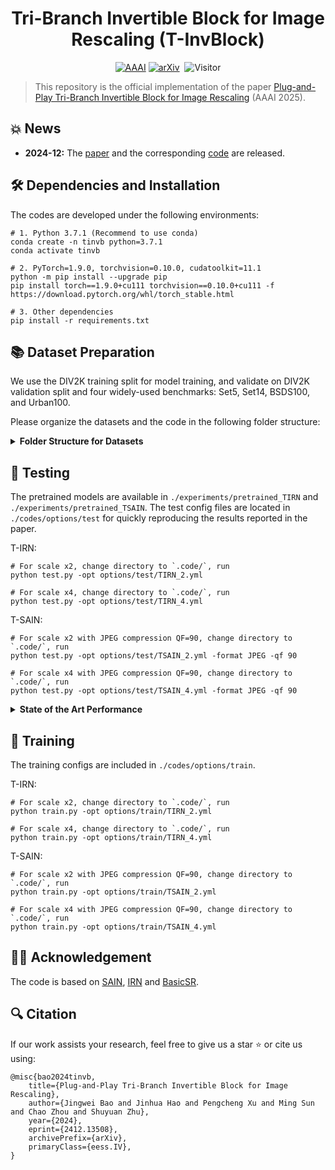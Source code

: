 <div align="center">

# Tri-Branch Invertible Block for Image Rescaling (T-InvBlock)

</div>

<div align="center">

[![AAAI](https://img.shields.io/badge/AAAI%202025-Accepted-informational.svg)](https://openreview.net/forum?id=gTQ1vb4wZj&noteId=EjBWHdePwl)
[![arXiv](https://img.shields.io/badge/arXiv%20paper-2412.12508-b31b1b.svg)](https://arxiv.org/abs/2412.13508)&nbsp;
![Visitor](https://visitor-badge.laobi.icu/badge?page_id=Jingwei-Bao/T-InvBlocks)

</div>

> This repository is the official implementation of the paper [Plug-and-Play Tri-Branch Invertible Block for Image Rescaling](https://arxiv.org/abs/2412.13508) (AAAI 2025).

## 💥 News

* **2024-12:** The [paper](https://arxiv.org/abs/2412.13508) and the corresponding [code](https://github.com/Jingwei-Bao/T-InvBlocks) are released.


## 🛠️ Dependencies and Installation
The codes are developed under the following environments:
```shell
# 1. Python 3.7.1 (Recommend to use conda)
conda create -n tinvb python=3.7.1
conda activate tinvb

# 2. PyTorch=1.9.0, torchvision=0.10.0, cudatoolkit=11.1
python -m pip install --upgrade pip
pip install torch==1.9.0+cu111 torchvision==0.10.0+cu111 -f https://download.pytorch.org/whl/torch_stable.html

# 3. Other dependencies
pip install -r requirements.txt
```

## 📚 Dataset Preparation
We use the DIV2K training split for model training, and validate on DIV2K validation split and four widely-used benchmarks: Set5, Set14, BSDS100, and Urban100. 

Please organize the datasets and the code in the following folder structure:
<details>
<summary><b>Folder Structure for Datasets</b></summary>

```
├── datasets
│   ├── BSDS100
│   │   └── *.png
│   ├── DIV2K
│   │   ├── DIV2K_train_HR
│   │   │   └── *.png
│   │   ├── DIV2K_train_LR_bicubic
│   │   │   ├── X2
│   │   │   │   └── *.png
│   │   │   └── X4
│   │   │       └── *.png
│   │   ├── DIV2K_valid_HR
│   │   │   └── *.png
│   │   └── DIV2K_valid_LR_bicubic
│   │       ├── X2
│   │       │   └── *.png
│   │       └── X4
│   │           └── *.png
│   ├── Set5
│   │   ├── GTmod12
│   │   │   └── *.png
│   │   ├── LRbicx2
│   │   │   └── *.png
│   │   └── LRbicx4
│   │       └── *.png
│   ├── Set14
│   │   ├── GTmod12
│   │   │   └── *.png
│   │   ├── LRbicx2
│   │   │   └── *.png
│   │   └── LRbicx4
│   │       └── *.png
│   └── urban100
│       └── *.png
└── TInvBlock 
    ├── codes
    ├── experiments
    ├── results
    └── tb_logger
```

To accelerate training, we suggest [crop the 2K resolution images to sub-images](https://github.com/XPixelGroup/BasicSR/blob/master/docs/DatasetPreparation.md#div2k) for faster IO speed.

</details>



## 🎯 Testing 
The pretrained models are available in `./experiments/pretrained_TIRN` and `./experiments/pretrained_TSAIN`. The test config files are located in `./codes/options/test` for quickly reproducing the results reported in the paper.

T-IRN:
```shell
# For scale x2, change directory to `.code/`, run
python test.py -opt options/test/TIRN_2.yml 

# For scale x4, change directory to `.code/`, run
python test.py -opt options/test/TIRN_4.yml
```

T-SAIN:
```shell
# For scale x2 with JPEG compression QF=90, change directory to `.code/`, run
python test.py -opt options/test/TSAIN_2.yml -format JPEG -qf 90

# For scale x4 with JPEG compression QF=90, change directory to `.code/`, run
python test.py -opt options/test/TSAIN_4.yml -format JPEG -qf 90
```
<details>
<summary><b>State of the Art Performance</b></summary>

[![PWC](https://img.shields.io/endpoint.svg?url=https://paperswithcode.com/badge/plug-and-play-tri-branch-invertible-block-for/image-rescaling-on-set5-2x)](https://paperswithcode.com/sota/image-rescaling-on-set5-2x?p=plug-and-play-tri-branch-invertible-block-for)&nbsp;
[![PWC](https://img.shields.io/endpoint.svg?url=https://paperswithcode.com/badge/plug-and-play-tri-branch-invertible-block-for/image-rescaling-on-set14-2x)](https://paperswithcode.com/sota/image-rescaling-on-set14-2x?p=plug-and-play-tri-branch-invertible-block-for)&nbsp;
[![PWC](https://img.shields.io/endpoint.svg?url=https://paperswithcode.com/badge/plug-and-play-tri-branch-invertible-block-for/image-rescaling-on-bsd100-2x)](https://paperswithcode.com/sota/image-rescaling-on-bsd100-2x?p=plug-and-play-tri-branch-invertible-block-for)&nbsp;
[![PWC](https://img.shields.io/endpoint.svg?url=https://paperswithcode.com/badge/plug-and-play-tri-branch-invertible-block-for/image-rescaling-on-urban100-2x)](https://paperswithcode.com/sota/image-rescaling-on-urban100-2x?p=plug-and-play-tri-branch-invertible-block-for)&nbsp;
[![PWC](https://img.shields.io/endpoint.svg?url=https://paperswithcode.com/badge/plug-and-play-tri-branch-invertible-block-for/image-rescaling-on-div2k-val-2x)](https://paperswithcode.com/sota/image-rescaling-on-div2k-val-2x?p=plug-and-play-tri-branch-invertible-block-for)&nbsp;
[![PWC](https://img.shields.io/endpoint.svg?url=https://paperswithcode.com/badge/plug-and-play-tri-branch-invertible-block-for/image-rescaling-on-div2k-val-4x)](https://paperswithcode.com/sota/image-rescaling-on-div2k-val-4x?p=plug-and-play-tri-branch-invertible-block-for)&nbsp;
[![PWC](https://img.shields.io/endpoint.svg?url=https://paperswithcode.com/badge/plug-and-play-tri-branch-invertible-block-for/image-rescaling-on-div2k-val-q30-2x)](https://paperswithcode.com/sota/image-rescaling-on-div2k-val-q30-2x?p=plug-and-play-tri-branch-invertible-block-for)&nbsp;
[![PWC](https://img.shields.io/endpoint.svg?url=https://paperswithcode.com/badge/plug-and-play-tri-branch-invertible-block-for/image-rescaling-on-div2k-val-q50-2x)](https://paperswithcode.com/sota/image-rescaling-on-div2k-val-q50-2x?p=plug-and-play-tri-branch-invertible-block-for)&nbsp;
[![PWC](https://img.shields.io/endpoint.svg?url=https://paperswithcode.com/badge/plug-and-play-tri-branch-invertible-block-for/image-rescaling-on-div2k-val-q70-2x)](https://paperswithcode.com/sota/image-rescaling-on-div2k-val-q70-2x?p=plug-and-play-tri-branch-invertible-block-for)&nbsp;
[![PWC](https://img.shields.io/endpoint.svg?url=https://paperswithcode.com/badge/plug-and-play-tri-branch-invertible-block-for/image-rescaling-on-div2k-val-q30-4x)](https://paperswithcode.com/sota/image-rescaling-on-div2k-val-q30-4x?p=plug-and-play-tri-branch-invertible-block-for)&nbsp;
[![PWC](https://img.shields.io/endpoint.svg?url=https://paperswithcode.com/badge/plug-and-play-tri-branch-invertible-block-for/image-rescaling-on-div2k-val-q50-4x)](https://paperswithcode.com/sota/image-rescaling-on-div2k-val-q50-4x?p=plug-and-play-tri-branch-invertible-block-for)&nbsp;
[![PWC](https://img.shields.io/endpoint.svg?url=https://paperswithcode.com/badge/plug-and-play-tri-branch-invertible-block-for/image-rescaling-on-div2k-val-q70-4x)](https://paperswithcode.com/sota/image-rescaling-on-div2k-val-q70-4x?p=plug-and-play-tri-branch-invertible-block-for)&nbsp;

</details>

## 🚀 Training
The training configs are included in `./codes/options/train`. 
 
T-IRN:
```shell
# For scale x2, change directory to `.code/`, run
python train.py -opt options/train/TIRN_2.yml 

# For scale x4, change directory to `.code/`, run
python train.py -opt options/train/TIRN_4.yml
```

T-SAIN:
```shell
# For scale x2 with JPEG compression QF=90, change directory to `.code/`, run
python train.py -opt options/train/TSAIN_2.yml 

# For scale x4 with JPEG compression QF=90, change directory to `.code/`, run
python train.py -opt options/train/TSAIN_4.yml 
```

## 🙌🏻️ Acknowledgement
The code is based on [SAIN](https://github.com/yang-jin-hai/SAIN), [IRN](https://github.com/pkuxmq/Invertible-Image-Rescaling/tree/ECCV) and [BasicSR](https://github.com/xinntao/BasicSR).

## 🔍 Citation
If our work assists your research, feel free to give us a star ⭐ or cite us using:
```
@misc{bao2024tinvb,
    title={Plug-and-Play Tri-Branch Invertible Block for Image Rescaling}, 
    author={Jingwei Bao and Jinhua Hao and Pengcheng Xu and Ming Sun and Chao Zhou and Shuyuan Zhu},
    year={2024},
    eprint={2412.13508},
    archivePrefix={arXiv},
    primaryClass={eess.IV},
}
